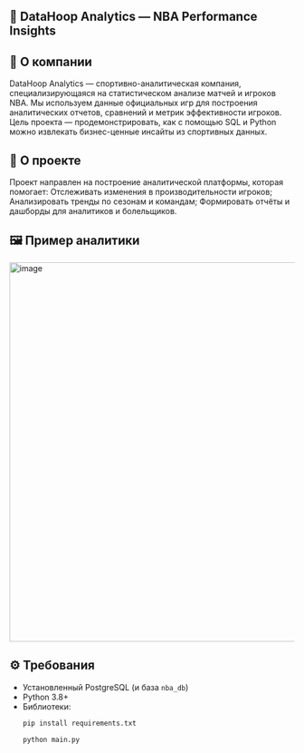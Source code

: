 ## 🏀 DataHoop Analytics — NBA Performance Insights


## 📌 О компании
DataHoop Analytics — спортивно-аналитическая компания, специализирующаяся на статистическом анализе матчей и игроков NBA.
Мы используем данные официальных игр для построения аналитических отчетов, сравнений и метрик эффективности игроков.
Цель проекта — продемонстрировать, как с помощью SQL и Python можно извлекать бизнес-ценные инсайты из спортивных данных.

## 🎯 О проекте
Проект направлен на построение аналитической платформы, которая помогает:
Отслеживать изменения в производительности игроков;
Анализировать тренды по сезонам и командам;
Формировать отчёты и дашборды для аналитиков и болельщиков.

## 🖼️ Пример аналитики
<img width="652" height="669" alt="image" src="https://github.com/user-attachments/assets/0c41bb32-9bff-422b-b84e-979d2b1af04c" />

## ⚙️ Требования
- Установленный PostgreSQL (и база `nba_db`)
- Python 3.8+
- Библиотеки:
  ```bash
  pip install requirements.txt

  python main.py

